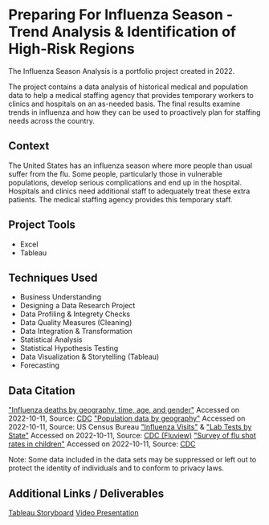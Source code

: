 # Preparing For Influenza Season - Trend Analysis & Identification of High-Risk Regions

The Influenza Season Analysis is a portfolio project created in 2022.

The project contains a data analysis of historical medical and population data to help a medical staffing agency that provides temporary workers to clinics and hospitals on an as-needed basis. The final results examine trends in influenza and how they can be used to proactively plan for staffing needs across the country.

## Context
The United States has an influenza season where more people than usual suffer from the flu. Some people, particularly those in vulnerable populations, develop serious complications and end up in the hospital. Hospitals and clinics need additional staff to adequately treat these extra patients. The medical staffing agency provides this temporary staff.

## Project Tools
- Excel
- Tableau

## Techniques Used
- Business Understanding
- Designing a Data Research Project
- Data Profiling & Integrety Checks
- Data Quality Measures (Cleaning)
- Data Integration & Transformation
- Statistical Analysis
- Statistical Hypothesis Testing
- Data Visualization & Storytelling (Tableau)
- Forecasting

## Data Citation
["Influenza deaths by geography, time, age, and gender"](https://coach-courses-us.s3.amazonaws.com/public/courses/da_program/CDC_Influenza_Deaths_edited.xlsx) Accessed on 2022-10-11, Source: [CDC](https://wonder.cdc.gov/ucd-icd10.html)
["Population data by geography"](https://coach-courses-us.s3.amazonaws.com/public/courses/data-immersion/A1-A2_Influenza_Project/Census_Population_transformed_202101.csv) Accessed on 2022-10-11, Source: US Census Bureau
["Influenza Visits"](https://images.careerfoundry.com/public/courses/data-immersion/A1-A2_Influenza_Project/CDC_Influenza_Visits.xlsx) & ["Lab Tests by State"](https://images.careerfoundry.com/public/courses/data-immersion/A1-A2_Influenza_Project/CDC_Lab_Tests.xlsx) Accessed on 2022-10-11, Source: [CDC (Fluview)](https://gis.cdc.gov/grasp/fluview/fluportaldashboard.html)
["Survey of flu shot rates in children"](https://images.careerfoundry.com/public/courses/data-immersion/A1-A2_Influenza_Project/NIS_Flu_Shot_Survey_reduced.xlsx) Accessed on 2022-10-11, Source: [CDC](https://www.cdc.gov/vaccines/imz-managers/nis/about.html)

Note: Some data included in the data sets may be suppressed or left out to protect the identity of individuals and to conform to privacy laws.

## Additional Links / Deliverables
[Tableau Storyboard](https://public.tableau.com/views/PreparingForInfluenzaSeason/PreparingforInlfuenzaSeason?:language=en-GB&:display_count=n&:origin=viz_share_link)
[Video Presentation](https://youtu.be/ZpqMBK0VfPc)
